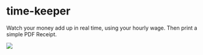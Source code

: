 # time-keeper
Watch your money add up in real time, using your hourly wage.
Then print a simple PDF Receipt.

<img src="https://i.imgur.com/qHUwCqC.jpg"></img>
